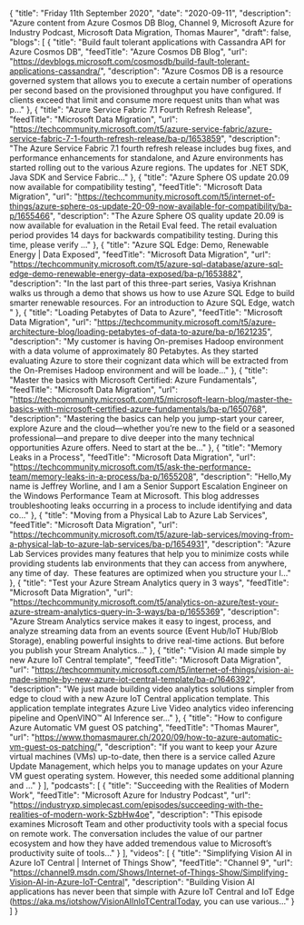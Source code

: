 {
  "title": "Friday 11th September 2020",
  "date": "2020-09-11",
  "description": "Azure content from Azure Cosmos DB Blog, Channel 9, Microsoft Azure for Industry Podcast, Microsoft Data Migration, Thomas Maurer",
  "draft": false,
  "blogs": [
    {
      "title": "Build fault tolerant applications with Cassandra API for Azure Cosmos DB",
      "feedTitle": "Azure Cosmos DB Blog",
      "url": "https://devblogs.microsoft.com/cosmosdb/build-fault-tolerant-applications-cassandra/",
      "description": "Azure Cosmos DB is a resource governed system that allows you to execute a certain number of operations per second based on the provisioned throughput you have configured. If clients exceed that limit and consume more request units than what was p..."
    },
    {
      "title": "Azure Service Fabric 7.1 Fourth Refresh Release",
      "feedTitle": "Microsoft Data Migration",
      "url": "https://techcommunity.microsoft.com/t5/azure-service-fabric/azure-service-fabric-7-1-fourth-refresh-release/ba-p/1653859",
      "description": "The Azure Service Fabric 7.1 fourth refresh release includes bug fixes, and performance enhancements for standalone, and Azure environments has started rolling out to the various Azure regions. The updates for .NET SDK, Java SDK and Service Fabric..."
    },
    {
      "title": "Azure Sphere OS update 20.09 now available for compatibility testing",
      "feedTitle": "Microsoft Data Migration",
      "url": "https://techcommunity.microsoft.com/t5/internet-of-things/azure-sphere-os-update-20-09-now-available-for-compatibility/ba-p/1655466",
      "description": "The Azure Sphere OS quality update 20.09 is now available for evaluation in the Retail Eval feed. The retail evaluation period provides 14 days for backwards compatibility testing. During this time, please verify ..."
    },
    {
      "title": "Azure SQL Edge: Demo, Renewable Energy | Data Exposed",
      "feedTitle": "Microsoft Data Migration",
      "url": "https://techcommunity.microsoft.com/t5/azure-sql-database/azure-sql-edge-demo-renewable-energy-data-exposed/ba-p/1653882",
      "description": "In the last part of this three-part series, Vasiya Krishnan walks us through a demo that shows us how to use Azure SQL Edge to build smarter renewable resources. For an introduction to Azure SQL Edge, watch "
    },
    {
      "title": "Loading Petabytes of Data to Azure",
      "feedTitle": "Microsoft Data Migration",
      "url": "https://techcommunity.microsoft.com/t5/azure-architecture-blog/loading-petabytes-of-data-to-azure/ba-p/1621235",
      "description": "My customer is having On-premises Hadoop environment with a data volume of approximately 80 Petabytes. As they started evaluating Azure to store their cognizant data which will be extracted from the On-Premises Hadoop environment and will be loade..."
    },
    {
      "title": "Master the basics with Microsoft Certified: Azure Fundamentals",
      "feedTitle": "Microsoft Data Migration",
      "url": "https://techcommunity.microsoft.com/t5/microsoft-learn-blog/master-the-basics-with-microsoft-certified-azure-fundamentals/ba-p/1650768",
      "description": "Mastering the basics can help you jump-start your career, explore Azure and the cloud—whether you’re new to the field or a seasoned professional—and prepare to dive deeper into the many technical opportunities Azure offers. Need to start at the be..."
    },
    {
      "title": "Memory Leaks in a Process",
      "feedTitle": "Microsoft Data Migration",
      "url": "https://techcommunity.microsoft.com/t5/ask-the-performance-team/memory-leaks-in-a-process/ba-p/1655208",
      "description": "Hello,My name is Jeffrey Worline, and I am a Senior Support Escalation Engineer on the Windows Performance Team at Microsoft. This blog addresses troubleshooting leaks occurring in a process to include identifying and data co..."
    },
    {
      "title": "Moving from a Physical Lab to Azure Lab Services",
      "feedTitle": "Microsoft Data Migration",
      "url": "https://techcommunity.microsoft.com/t5/azure-lab-services/moving-from-a-physical-lab-to-azure-lab-services/ba-p/1654931",
      "description": "Azure Lab Services provides many features that help you to minimize costs while providing students lab environments that they can access from anywhere, any time of day.  These features are optimized when you structure your l..."
    },
    {
      "title": "Test your Azure Stream Analytics query in 3 ways",
      "feedTitle": "Microsoft Data Migration",
      "url": "https://techcommunity.microsoft.com/t5/analytics-on-azure/test-your-azure-stream-analytics-query-in-3-ways/ba-p/1655369",
      "description": "Azure Stream Analytics service makes it easy to ingest, process, and analyze streaming data from an events source (Event Hub/IoT Hub/Blob Storage), enabling powerful insights to drive real-time actions. But before you publish your Stream Analytics..."
    },
    {
      "title": "Vision AI made simple by new Azure IoT Central template",
      "feedTitle": "Microsoft Data Migration",
      "url": "https://techcommunity.microsoft.com/t5/internet-of-things/vision-ai-made-simple-by-new-azure-iot-central-template/ba-p/1646392",
      "description": "We just made building video analytics solutions simpler from edge to cloud with a new Azure IoT Central application template. This application template integrates Azure Live Video analytics video inferencing pipeline and OpenVINO™ AI Inference ser..."
    },
    {
      "title": "How to configure Azure Automatic VM guest OS patching",
      "feedTitle": "Thomas Maurer",
      "url": "https://www.thomasmaurer.ch/2020/09/how-to-azure-automatic-vm-guest-os-patching/",
      "description": "If you want to keep your Azure virtual machines (VMs) up-to-date, then there is a service called Azure Update Management, which helps you to manage updates on your Azure VM guest operating system. However, this needed some additional planning and ..."
    }
  ],
  "podcasts": [
    {
      "title": "Succeeding with the Realities of Modern Work",
      "feedTitle": "Microsoft Azure for Industry Podcast",
      "url": "https://industryxp.simplecast.com/episodes/succeeding-with-the-realities-of-modern-work-SzbHw4oe",
      "description": "This episode examines Microsoft Team and other productivity tools with a special focus on remote work. The conversation includes the value of our partner ecosystem and how they have added tremendous value to Microsoft’s productivity suite of tools..."
    }
  ],
  "videos": [
    {
      "title": "Simplifying Vision AI in Azure IoT Central | Internet of Things Show",
      "feedTitle": "Channel 9",
      "url": "https://channel9.msdn.com/Shows/Internet-of-Things-Show/Simplifying-Vision-AI-in-Azure-IoT-Central",
      "description": "Building Vision AI applications has never been that simple with Azure IoT Central and IoT Edge (https://aka.ms/iotshow/VisionAIInIoTCentralToday, you can use various..."
    }
  ]
}